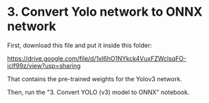 # 3. Convert Yolo network to ONNX network

First, download this file and put it inside this folder:

https://drive.google.com/file/d/1xl6hO1NYkck4VuxFZWclsqFO-iclf99z/view?usp=sharing

That contains the pre-trained weights for the Yolov3 network.

Then, run the "3. Convert YOLO (v3) model to ONNX" notebook.
